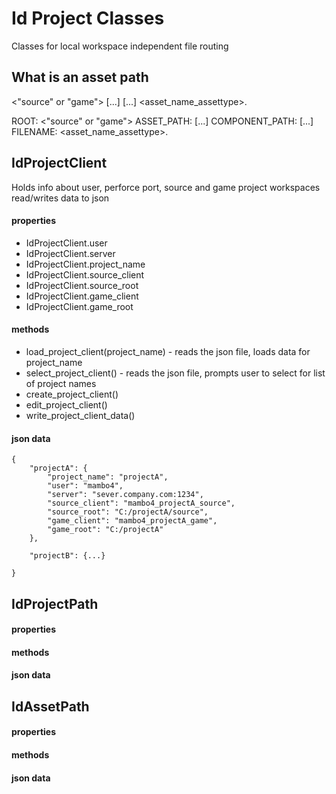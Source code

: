 # Id Project Classes

Classes for local workspace independent file routing

## What is an asset path

<root><project> <"source" or "game"> <dept> [<dept dir tree>...] <asset name> [<component tree>...] <asset_name_assettype>.<ext>

ROOT: <root><project> <"source" or "game">
ASSET_PATH: <dept> [<dept dir tree>...] <asset name> 
COMPONENT_PATH: [<component tree>...] 
FILENAME:  <asset_name_assettype>.<ext>

## IdProjectClient
Holds info about user, perforce port, source and game project workspaces
read/writes data to json

#### properties
- IdProjectClient.user
- IdProjectClient.server
- IdProjectClient.project_name
- IdProjectClient.source_client
- IdProjectClient.source_root
- IdProjectClient.game_client
- IdProjectClient.game_root

#### methods

- load_project_client(project_name) - reads the json file, loads data for project_name
- select_project_client() - reads the json file, prompts user to select for  list of project names
- create_project_client()
- edit_project_client()
- write_project_client_data()

#### json data
    {
    	"projectA": {
    		"project_name": "projectA",
    		"user": "mambo4",
    		"server": "sever.company.com:1234",
    		"source_client": "mambo4_projectA_source",
    		"source_root": "C:/projectA/source",
    		"game_client": "mambo4_projectA_game",
    		"game_root": "C:/projectA"
    	},

    	"projectB": {...}

    }

## IdProjectPath

#### properties

#### methods

#### json data

## IdAssetPath

#### properties

#### methods

#### json data
